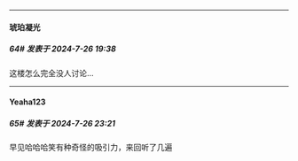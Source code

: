 ﻿
*****

####  琥珀凝光  
##### 64#       发表于 2024-7-26 19:38

这楼怎么完全没人讨论…


*****

####  Yeaha123  
##### 65#       发表于 2024-7-26 23:21

早见哈哈哈笑有种奇怪的吸引力，来回听了几遍


